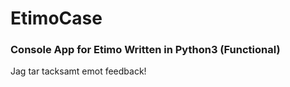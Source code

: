# EtimoCase
<h3>Console App for Etimo Written in Python3 (Functional)</h3>

<p>Jag tar tacksamt emot feedback!</p>
